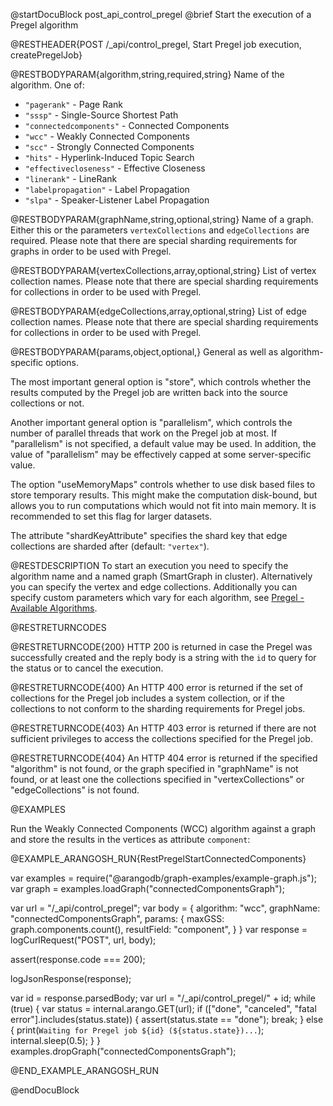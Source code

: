 @startDocuBlock post_api_control_pregel
@brief Start the execution of a Pregel algorithm

@RESTHEADER{POST /_api/control_pregel, Start Pregel job execution, createPregelJob}

@RESTBODYPARAM{algorithm,string,required,string}
Name of the algorithm. One of:
- `"pagerank"` - Page Rank
- `"sssp"` - Single-Source Shortest Path
- `"connectedcomponents"` - Connected Components
- `"wcc"` - Weakly Connected Components
- `"scc"` - Strongly Connected Components
- `"hits"` - Hyperlink-Induced Topic Search
- `"effectivecloseness"` - Effective Closeness
- `"linerank"` - LineRank
- `"labelpropagation"` - Label Propagation
- `"slpa"` - Speaker-Listener Label Propagation

@RESTBODYPARAM{graphName,string,optional,string}
Name of a graph. Either this or the parameters `vertexCollections` and
`edgeCollections` are required.
Please note that there are special sharding requirements for graphs in order
to be used with Pregel.

@RESTBODYPARAM{vertexCollections,array,optional,string}
List of vertex collection names.
Please note that there are special sharding requirements for collections in order
to be used with Pregel.

@RESTBODYPARAM{edgeCollections,array,optional,string}
List of edge collection names.
Please note that there are special sharding requirements for collections in order
to be used with Pregel.

@RESTBODYPARAM{params,object,optional,}
General as well as algorithm-specific options.

The most important general option is "store", which controls whether the results
computed by the Pregel job are written back into the source collections or not.

Another important general option is "parallelism", which controls the number of
parallel threads that work on the Pregel job at most. If "parallelism" is not
specified, a default value may be used. In addition, the value of "parallelism"
may be effectively capped at some server-specific value.

The option "useMemoryMaps" controls whether to use disk based files to store
temporary results. This might make the computation disk-bound, but allows you to
run computations which would not fit into main memory. It is recommended to set
this flag for larger datasets.

The attribute "shardKeyAttribute" specifies the shard key that edge collections are
sharded after (default: `"vertex"`).

@RESTDESCRIPTION
To start an execution you need to specify the algorithm name and a named graph
(SmartGraph in cluster). Alternatively you can specify the vertex and edge
collections. Additionally you can specify custom parameters which vary for each
algorithm, see [Pregel - Available Algorithms](https://www.arangodb.com/docs/stable/graphs-pregel-algorithms.html).

@RESTRETURNCODES

@RESTRETURNCODE{200}
HTTP 200 is returned in case the Pregel was successfully created and the reply
body is a string with the `id` to query for the status or to cancel the
execution.

@RESTRETURNCODE{400}
An HTTP 400 error is returned if the set of collections for the Pregel job includes
a system collection, or if the collections to not conform to the sharding requirements
for Pregel jobs.

@RESTRETURNCODE{403}
An HTTP 403 error is returned if there are not sufficient privileges to access
the collections specified for the Pregel job.


@RESTRETURNCODE{404}
An HTTP 404 error is returned if the specified "algorithm" is not found, or the
graph specified in "graphName" is not found, or at least one the collections 
specified in "vertexCollections" or "edgeCollections" is not found.

@EXAMPLES

Run the Weakly Connected Components (WCC) algorithm against a graph and store
the results in the vertices as attribute `component`:

@EXAMPLE_ARANGOSH_RUN{RestPregelStartConnectedComponents}

  var examples = require("@arangodb/graph-examples/example-graph.js");
  var graph = examples.loadGraph("connectedComponentsGraph");

  var url = "/_api/control_pregel";
  var body = {
    algorithm: "wcc",
    graphName: "connectedComponentsGraph",
    params: {
      maxGSS: graph.components.count(),
      resultField: "component",
    }
  }
  var response = logCurlRequest("POST", url, body);

  assert(response.code === 200);

  logJsonResponse(response);

  var id = response.parsedBody;
  var url = "/_api/control_pregel/" + id;
  while (true) {
    var status = internal.arango.GET(url);
    if (["done", "canceled", "fatal error"].includes(status.state)) {
      assert(status.state == "done");
      break;
    } else {
      print(`Waiting for Pregel job ${id} (${status.state})...`);
      internal.sleep(0.5);
    }
  }
  examples.dropGraph("connectedComponentsGraph");

@END_EXAMPLE_ARANGOSH_RUN

@endDocuBlock
